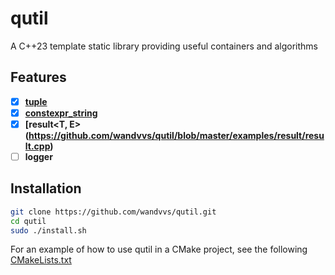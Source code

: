 # qutil
A C++23 template static library providing useful containers and algorithms

## Features
- [x] **[tuple](https://github.com/wandvvs/qutil/blob/master/examples/tuple/tuple.cpp)**
- [x] **[constexpr_string](https://github.com/wandvvs/qutil/blob/master/examples/constexpr_string/constexpr_string.cpp)**
- [x] **[result<T, E>(https://github.com/wandvvs/qutil/blob/master/examples/result/result.cpp)**
- [ ] **logger**

 ## **Installation**
```bash
git clone https://github.com/wandvvs/qutil.git
cd qutil
sudo ./install.sh
```
For an example of how to use qutil in a CMake project, see the following [CMakeLists.txt](https://github.com/wandvvs/qutil/blob/master/examples/tuple/CMakeLists.txt)
